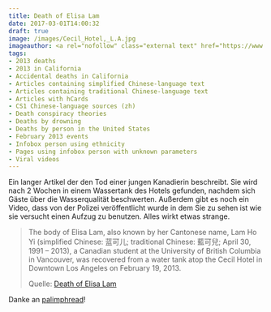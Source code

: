 ```yaml
---
title: Death of Elisa Lam
date: 2017-03-01T14:00:32
draft: true
image: /images/Cecil_Hotel,_L.A.jpg
imageauthor: <a rel="nofollow" class="external text" href="https://www.flickr.com/photos/jimwinstead/">Jim Winstead</a>
tags:
- 2013 deaths
- 2013 in California
- Accidental deaths in California
- Articles containing simplified Chinese-language text
- Articles containing traditional Chinese-language text
- Articles with hCards
- CS1 Chinese-language sources (zh)
- Death conspiracy theories
- Deaths by drowning
- Deaths by person in the United States
- February 2013 events
- Infobox person using ethnicity
- Pages using infobox person with unknown parameters
- Viral videos
---
```


Ein langer Artikel der den Tod einer jungen Kanadierin beschreibt. Sie
wird nach 2 Wochen in einem Wassertank des Hotels gefunden, nachdem sich
Gäste über die Wasserqualität beschwerten. Außerdem gibt es noch ein Video,
dass von der Polizei veröffentlicht wurde in dem Sie zu sehen ist wie sie
versucht einen Aufzug zu benutzen. Alles wirkt etwas strange.

> The body of Elisa Lam, also known by her Cantonese name, Lam Ho Yi (simplified
> Chinese: 蓝可儿; traditional Chinese: 藍可兒; April 30, 1991 – 2013), a Canadian
> student at the University of British Columbia in Vancouver, was recovered from
> a water tank atop the Cecil Hotel in Downtown Los Angeles on February 19,
> 2013.
>
> Quelle: [Death of Elisa Lam](https://en.wikipedia.org/wiki/Death_of_Elisa_Lam)

Danke an [palimphread](https://twitter.com/palimphread)!
